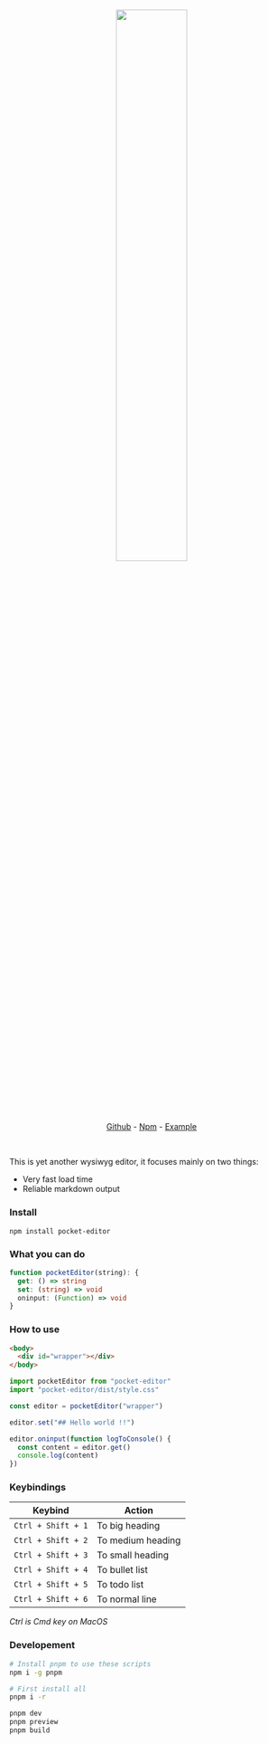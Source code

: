 <h3 align="center">
  <img src="https://raw.githubusercontent.com/victrme/pocket-editor/main/example/public/banner.png" width="50%" align="center" />
</h3>

<p align="center">
    <a href="https://github.com/victrme/pocket-editor">Github</a> - 
    <a href="https://www.npmjs.com/package/pocket-editor">Npm</a> - 
    <a href="https://pocketeditor.netlify.app/">Example</a>
</p>

<br />

This is yet another wysiwyg editor, it focuses mainly on two things:

-   Very fast load time
-   Reliable markdown output

### Install

```
npm install pocket-editor
```

### What you can do

```ts
function pocketEditor(string): {
  get: () => string
  set: (string) => void
  oninput: (Function) => void
}
```

### How to use

```html
<body>
  <div id="wrapper"></div>
</body>
```

```ts
import pocketEditor from "pocket-editor"
import "pocket-editor/dist/style.css"

const editor = pocketEditor("wrapper")

editor.set("## Hello world !!")

editor.oninput(function logToConsole() {
  const content = editor.get()
  console.log(content)
})
```

### Keybindings

| Keybind            | Action            |
| ------------------ | ----------------- |
| `Ctrl + Shift + 1` | To big heading    |
| `Ctrl + Shift + 2` | To medium heading |
| `Ctrl + Shift + 3` | To small heading  |
| `Ctrl + Shift + 4` | To bullet list    |
| `Ctrl + Shift + 5` | To todo list      |
| `Ctrl + Shift + 6` | To normal line    |

_Ctrl is Cmd key on MacOS_

### Developement

```bash
# Install pnpm to use these scripts
npm i -g pnpm

# First install all
pnpm i -r

pnpm dev
pnpm preview
pnpm build
```
